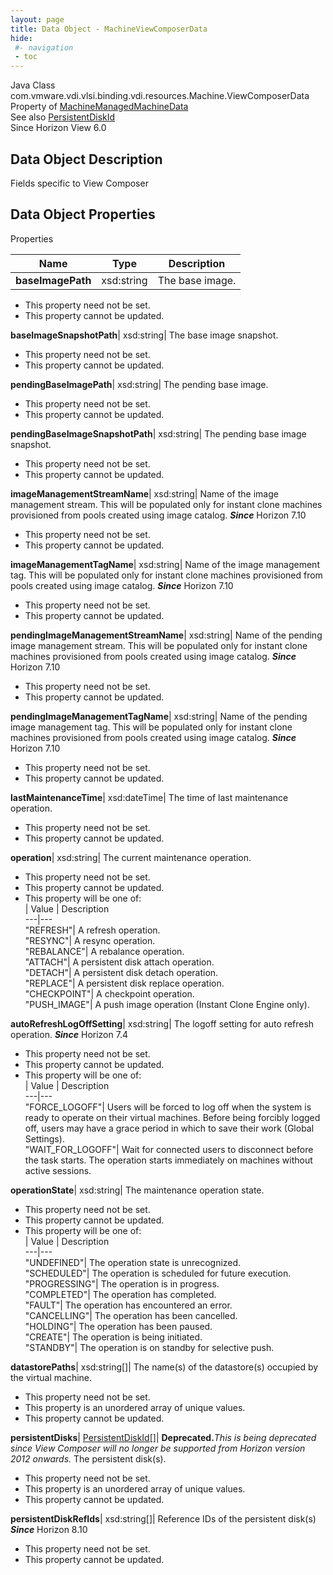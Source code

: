 ```yaml
---
layout: page
title: Data Object - MachineViewComposerData
hide:
 #- navigation
 - toc
---
```






Java Class
    com.vmware.vdi.vlsi.binding.vdi.resources.Machine.ViewComposerData  
Property of
     [MachineManagedMachineData](vdi.resources.Machine.ManagedMachineData.md#field_detail)  
See also
     [PersistentDiskId](vdi.entity.PersistentDiskId.md)  
Since 
    Horizon View 6.0

## Data Object Description 

Fields specific to View Composer 

## Data Object Properties

Properties

Name |  Type |  Description   
---|---|---  
**baseImagePath**|  xsd:string|  The base image.   


 * This property need not be set.
 * This property cannot be updated.

  
**baseImageSnapshotPath**|  xsd:string|  The base image snapshot.   


 * This property need not be set.
 * This property cannot be updated.

  
**pendingBaseImagePath**|  xsd:string|  The pending base image.   


 * This property need not be set.
 * This property cannot be updated.

  
**pendingBaseImageSnapshotPath**|  xsd:string|  The pending base image snapshot.   


 * This property need not be set.
 * This property cannot be updated.

  
**imageManagementStreamName**|  xsd:string|  Name of the image management stream. This will be populated only for instant clone machines provisioned from pools created using image catalog.  **_Since_** Horizon 7.10  


 * This property need not be set.
 * This property cannot be updated.

  
**imageManagementTagName**|  xsd:string|  Name of the image management tag. This will be populated only for instant clone machines provisioned from pools created using image catalog.  **_Since_** Horizon 7.10  


 * This property need not be set.
 * This property cannot be updated.

  
**pendingImageManagementStreamName**|  xsd:string|  Name of the pending image management stream. This will be populated only for instant clone machines provisioned from pools created using image catalog.  **_Since_** Horizon 7.10  


 * This property need not be set.
 * This property cannot be updated.

  
**pendingImageManagementTagName**|  xsd:string|  Name of the pending image management tag. This will be populated only for instant clone machines provisioned from pools created using image catalog.  **_Since_** Horizon 7.10  


 * This property need not be set.
 * This property cannot be updated.

  
**lastMaintenanceTime**|  xsd:dateTime|  The time of last maintenance operation.   


 * This property need not be set.
 * This property cannot be updated.

  
**operation**|  xsd:string|  The current maintenance operation.   


 * This property need not be set.
 * This property cannot be updated.
  * This property will be one of:  
|  Value |  Description   
---|---  
"REFRESH"| A refresh operation.  
"RESYNC"| A resync operation.  
"REBALANCE"| A rebalance operation.  
"ATTACH"| A persistent disk attach operation.  
"DETACH"| A persistent disk detach operation.  
"REPLACE"| A persistent disk replace operation.  
"CHECKPOINT"| A checkpoint operation.  
"PUSH_IMAGE"| A push image operation (Instant Clone Engine only).  

  
**autoRefreshLogOffSetting**|  xsd:string|  The logoff setting for auto refresh operation.  **_Since_** Horizon 7.4  


 * This property need not be set.
 * This property cannot be updated.
  * This property will be one of:  
|  Value |  Description   
---|---  
"FORCE_LOGOFF"| Users will be forced to log off when the system is ready to operate on their virtual machines. Before being forcibly logged off, users may have a grace period in which to save their work (Global Settings).  
"WAIT_FOR_LOGOFF"| Wait for connected users to disconnect before the task starts. The operation starts immediately on machines without active sessions.  

  
**operationState**|  xsd:string|  The maintenance operation state.   


 * This property need not be set.
 * This property cannot be updated.
  * This property will be one of:  
|  Value |  Description   
---|---  
"UNDEFINED"| The operation state is unrecognized.  
"SCHEDULED"| The operation is scheduled for future execution.  
"PROGRESSING"| The operation is in progress.  
"COMPLETED"| The operation has completed.  
"FAULT"| The operation has encountered an error.  
"CANCELLING"| The operation has been cancelled.  
"HOLDING"| The operation has been paused.  
"CREATE"| The operation is being initiated.  
"STANDBY"| The operation is on standby for selective push.  

  
**datastorePaths**|  xsd:string[]|  The name(s) of the datastore(s) occupied by the virtual machine.   


 * This property need not be set.
  * This property is an unordered array of unique values.
 * This property cannot be updated.

  
**persistentDisks**| [PersistentDiskId[]](vdi.entity.PersistentDiskId.md)| **Deprecated.**_This is being deprecated since View Composer will no longer be supported from Horizon version 2012 onwards._ The persistent disk(s).   


 * This property need not be set.
  * This property is an unordered array of unique values.
 * This property cannot be updated.

  
**persistentDiskRefIds**|  xsd:string[]|  Reference IDs of the persistent disk(s)  **_Since_** Horizon 8.10  


 * This property need not be set.
 * This property cannot be updated.

  
  

  

